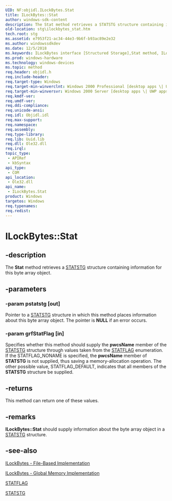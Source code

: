 ```yaml
---
UID: NF:objidl.ILockBytes.Stat
title: ILockBytes::Stat
author: windows-sdk-content
description: The Stat method retrieves a STATSTG structure containing information for this byte array object.
old-location: stg\ilockbytes_stat.htm
tech.root: stg
ms.assetid: e7953f21-ac34-44e3-9b6f-b93ac89e2e32
ms.author: windowssdkdev
ms.date: 12/5/2018
ms.keywords: ILockBytes interface [Structured Storage],Stat method, ILockBytes.Stat, ILockBytes::Stat, Stat, Stat method [Structured Storage], Stat method [Structured Storage],ILockBytes interface, _stg_ilockbytes_stat, objidl/ILockBytes::Stat, stg.ilockbytes_stat
ms.prod: windows-hardware
ms.technology: windows-devices
ms.topic: method
req.header: objidl.h
req.include-header: 
req.target-type: Windows
req.target-min-winverclnt: Windows 2000 Professional [desktop apps \| UWP apps]
req.target-min-winversvr: Windows 2000 Server [desktop apps \| UWP apps]
req.kmdf-ver: 
req.umdf-ver: 
req.ddi-compliance: 
req.unicode-ansi: 
req.idl: Objidl.idl
req.max-support: 
req.namespace: 
req.assembly: 
req.type-library: 
req.lib: Uuid.lib
req.dll: Ole32.dll
req.irql: 
topic_type:
 - APIRef
 - kbSyntax
api_type:
 - COM
api_location:
 - Ole32.dll
api_name:
 - ILockBytes.Stat
product: Windows
targetos: Windows
req.typenames: 
req.redist: 
---
```


# ILockBytes::Stat


## -description


The <b>Stat</b> method retrieves a 
<a href="https://msdn.microsoft.com/54e1df08-de8f-430a-bf76-e66594df4839">STATSTG</a> structure containing information for this byte array object.


## -parameters




### -param pstatstg [out]

Pointer to a 
<a href="https://msdn.microsoft.com/54e1df08-de8f-430a-bf76-e66594df4839">STATSTG</a> structure in which this method places information about this byte array object. The pointer is <b>NULL</b> if an error occurs.


### -param grfStatFlag [in]

Specifies whether this method should supply the <b>pwcsName</b> member of the 
<a href="https://msdn.microsoft.com/54e1df08-de8f-430a-bf76-e66594df4839">STATSTG</a> structure through values taken from the 
<a href="https://msdn.microsoft.com/9070b517-8ca5-455f-baee-0647b1895c08">STATFLAG</a> enumeration. If the STATFLAG_NONAME is specified, the <b>pwcsName</b> member of 
<b>STATSTG</b> is not supplied, thus saving a memory-allocation operation. The other possible value, STATFLAG_DEFAULT, indicates that all members of the 
<b>STATSTG</b> structure be supplied.


## -returns



This method can return one of these values.




## -remarks



<b>ILockBytes::Stat</b> should supply information about the byte array object in a 
<a href="https://msdn.microsoft.com/54e1df08-de8f-430a-bf76-e66594df4839">STATSTG</a> structure.




## -see-also




<a href="https://msdn.microsoft.com/700b6a3c-1046-4c21-8887-16f344c23510">ILockBytes - File-Based Implementation</a>



<a href="https://msdn.microsoft.com/6ab019b0-34d7-4b6e-ba77-6b6881fabd29">ILockBytes - Global Memory Implementation</a>



<a href="https://msdn.microsoft.com/9070b517-8ca5-455f-baee-0647b1895c08">STATFLAG</a>



<a href="https://msdn.microsoft.com/54e1df08-de8f-430a-bf76-e66594df4839">STATSTG</a>
 

 

